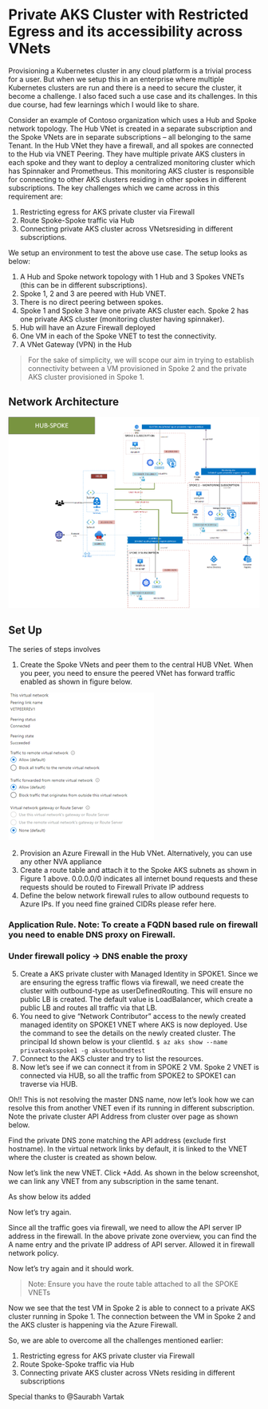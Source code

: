 # Private AKS Cluster with Restricted Egress and its accessibility across VNets 

Provisioning a Kubernetes cluster in any cloud platform is a trivial process for a user. But when we setup this in an enterprise where multiple Kubernetes clusters are run and there is a need to secure the cluster, it become a challenge. I also faced such a use case and its challenges. In this due course, had few learnings which I would like to share. 

Consider an example of Contoso organization which uses a Hub and Spoke network topology.  The Hub VNet is created in a separate subscription and the Spoke VNets are in separate subscriptions – all belonging to the same Tenant. In the Hub VNet they have a firewall, and all spokes are connected to the Hub via VNET Peering. They have multiple private AKS clusters in each spoke and they want to deploy a centralized monitoring cluster which has Spinnaker and Prometheus. This monitoring AKS cluster is responsible for connecting to other AKS clusters residing in other spokes in different subscriptions. The key challenges which we came across in this requirement are:

1. Restricting egress for AKS private cluster via Firewall
2. Route Spoke-Spoke traffic via Hub 
3. Connecting private AKS cluster across VNetsresiding in different subscriptions. 

We setup an environment to test the above use case. The setup looks as below:

1. A Hub and Spoke network topology with 1 Hub and 3 Spokes VNETs (this can be in different subscriptions).
2. Spoke 1, 2 and 3 are peered with Hub VNET.
3. There is no direct peering between spokes.
4. Spoke 1 and Spoke 3 have one private AKS cluster each. Spoke 2 has one private AKS cluster (monitoring cluster having spinnaker).
5. Hub will have an Azure Firewall deployed
6. One VM in each of the Spoke VNET to test the connectivity.
7. A VNet Gateway (VPN) in the Hub

> For the sake of simplicity, we will scope our aim in trying to establish connectivity between a VM provisioned in Spoke 2 and the private AKS cluster provisioned in Spoke 1.

## Network Architecture

![Network Architecture](/images/Hub_Spoke_Figure1.png)

## Set Up

The series of steps involves
1. Create the Spoke VNets and peer them to the central HUB VNet. When you peer, you need to ensure the peered VNet has forward traffic enabled as shown in figure below.

![Network Architecture](/images/VNETPeer.png)

2. Provision an Azure Firewall in the Hub VNet. Alternatively, you can use any other NVA appliance
3. Create a route table and attach it to the Spoke AKS subnets as shown in Figure 1 above. 0.0.0.0/0 indicates all internet bound requests and these requests should be routed to Firewall Private IP address
4. Define the below network firewall rules to allow outbound requests to Azure IPs. If you need fine grained CIDRs please refer here.
### Application Rule. Note: To create a FQDN based rule on firewall you need to enable DNS proxy on Firewall.
### Under firewall policy -> DNS enable the proxy

5. Create a AKS private cluster with Managed Identity in SPOKE1. Since we are ensuring the egress traffic flows via firewall, we need create the cluster with outbound-type as userDefinedRouting. This will ensure no public LB is created. The default value is LoadBalancer, which create a public LB and routes all traffic via that LB.
6. You need to give “Network Contributor” access to the newly created managed identity on SPOKE1 VNET where AKS is now deployed. Use the command to see the details on the newly created cluster. The principal Id shown below is your clientId.
`$ az aks show --name privateaksspoke1 -g aksoutboundtest `
7. Connect to the AKS cluster and try to list the resources.
8. Now let’s see if we can connect it from in SPOKE 2 VM. Spoke 2 VNET is connected via HUB, so all the traffic from SPOKE2 to SPOKE1 can traverse via HUB.

Oh!! This is not resolving the master DNS name, now let’s look how we can resolve this from another VNET even if its running in different subscription. Note the private cluster API Address from cluster over page as shown below.

Find the private DNS zone matching the API address (exclude first hostname). In the virtual network links by default, it is linked to the VNET where the cluster is created as shown below.

Now let’s link the new VNET. Click +Add. As shown in the below screenshot, we can link any VNET from any subscription in the same tenant.

As show below its added

Now let’s try again.

Since all the traffic goes via firewall, we need to allow the API server IP address in the firewall. In the above private zone overview, you can find the A name entry and the private IP address of API server. Allowed it in firewall network policy. 

Now let’s try again and it should work. 

> Note: Ensure you have the route table attached to all the SPOKE VNETs

Now we see that the test VM in Spoke 2 is able to connect to a private AKS cluster running in Spoke 1. The connection between the VM in Spoke 2 and the AKS cluster is happening via the Azure Firewall.

So, we are able to overcome all the challenges mentioned earlier:

1. Restricting egress for AKS private cluster via Firewall
2. Route Spoke-Spoke traffic via Hub
3. Connecting private AKS cluster across VNets residing in different subscriptions

Special thanks to @Saurabh Vartak
